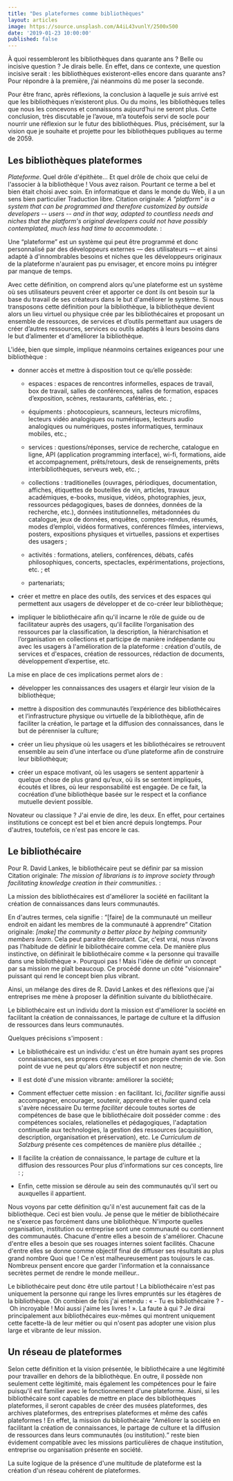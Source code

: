 ```yaml
---
title: "Des plateformes comme bibliothèques"
layout: articles
image: https://source.unsplash.com/A4iL43vunlY/2500x500
date: '2019-01-23 10:00:00'
published: false
---
```




À quoi ressembleront les bibliothèques dans quarante ans ? Belle ou incisive question ? Je dirais belle. En effet, dans ce contexte, une question incisive serait : les bibliothèques existeront-elles encore dans quarante ans? Pour répondre à la première, j’ai néanmoins dû me poser la seconde.

Pour être franc, après réflexions, la conclusion à laquelle je suis arrivé est que les bibliothèques n’existeront plus. Ou du moins, les bibliothèques telles que nous les concevons et connaissons aujourd’hui ne seront plus. Cette conclusion, très discutable je l’avoue, m’a toutefois servi de socle pour nourrir une réflexion sur le futur des bibliothèques. Plus, précisément, sur la vision que je souhaite et projette pour les bibliothèques publiques au terme de 2059.

## Les bibliothèques plateformes

*Plateforme*. Quel drôle d'épithète… Et quel drôle de choix que celui de l'associer à la bibliothèque ! Vous avez raison. Pourtant ce terme a bel et bien était choisi avec soin. En informatique et dans le monde du Web, il a un sens bien particulier <at-reference title="The three kinds of platforms you meet on the Internet" creator="Andreesen, Marc" date="2007" publisher="pmarca.com" language="en" isbn="9780262015097" url="https://pmarchive.com/three_kinds_of_platforms_you_meet_on_the_internet.html" itemType="blogArticle"></at-reference> <at-note>Traduction libre. Citation originale: <i>A "platform" is a system that can be programmed and therefore customized by outside developers -- users -- and in that way, adapted to countless needs and niches that the platform's original developers could not have possibly contemplated, much less had time to accommodate.</i></at-note> :

<at-blockquote>Une “plateforme” est un système qui peut être programmé et donc personnalisé par des développeurs externes — des utilisateurs — et ainsi adapté à d'innombrables besoins et niches que les développeurs originaux de la plateforme n'auraient pas pu envisager, et encore moins pu intégrer par manque de temps.</at-blockquote>

Avec cette définition, on comprend alors qu'une plateforme est un système où ses utilisateurs peuvent créer et apporter ce dont ils ont besoin sur la base du travail de ses créateurs dans le but d'améliorer le système. Si nous transposons cette définition pour la bibliothèque, la bibliothèque devient alors un lieu virtuel ou physique crée par les bibliothécaires et proposant un ensemble de ressources, de services et d’outils permettant aux usagers de créer d’autres ressources, services ou outils adaptés à leurs besoins dans le but d’alimenter et d'améliorer la bibliothèque.

L'idée, bien que simple, implique néanmoins certaines exigeances pour une bibliothèque :

- donner accès et mettre à disposition tout ce qu’elle possède:

  - espaces : espaces de rencontres informelles, espaces de travail, box de travail, salles de conférences, salles de formation, espaces d’exposition, scènes, restaurants, cafétérias, etc. ;

  - équipments : photocopieurs, scanneurs, lecteurs microfilms, lecteurs vidéo analogiques ou numériques, lecteurs audio analogiques ou numériques, postes informatiques, terminaux mobiles, etc.;

  - services : questions/réponses, service de recherche, catalogue en ligne, API (application programming interface), wi-fi, formations, aide et accompagnement, prêts/retours, desk de renseignements, prêts interbibliothèques, serveurs web, etc. ;

  - collections : traditionelles (ouvrages, périodiques, documentation, affiches, étiquettes de bouteilles de vin, articles, travaux académiques, e-books, musique, vidéos, photographies, jeux, ressources pédagogiques, bases de données, données de la recherche, etc.), données institutionnelles, métadonnées du catalogue, jeux de données, enquêtes, comptes-rendus, résumés, modes d’emploi, vidéos formatives, conférences filmées, interviews, posters, expositions physiques et virtuelles, passions et expertises des usagers ;

  - activités : formations, ateliers, conférences, débats, cafés philosophiques, concerts, spectacles, expérimentations, projections, etc. ; et

  - partenariats;

- créer et mettre en place des outils, des services et des espaces qui permettent aux usagers de développer et de co-créer leur bibliothèque;

- impliquer le bibliothécaire afin qu'il incarne le rôle de guide ou de facilitateur auprès des usagers, qu'il facilite l’organisation des ressources par la classification, la description, la hiérarchisation et l’organisation en collections et participe de manière indépendante ou avec les usagers à l'amélioration de la plateforme : création d'outils, de services et d'espaces, création de ressources, rédaction de documents, développement d’expertise, etc.

La mise en place de ces implications permet alors de :

- développer les connaissances des usagers et élargir leur vision de la bibliothèque;

- mettre à disposition des communautés l’expérience des bibliothécaires et l’infrastructure physique ou virtuelle de la bibliothèque, afin de faciliter la création, le partage et la diffusion des connaissances, dans le but de pérenniser la culture;

- créer un lieu physique où les usagers et les bibliothécaires se retrouvent ensemble au sein d’une interface ou d’une plateforme afin de construire leur bibliothèque;

- créer un espace motivant, où les usagers se sentent appartenir à quelque chose de plus grand qu’eux, où ils se sentent impliqués, écoutés et libres, où leur responsabilité est engagée. De ce fait, la cocréation d’une bibliothèque basée sur le respect et la confiance mutuelle devient possible.

Novateur ou classique ? J'ai envie de dire, les deux. En effet, pour certaines institutions ce concept est bel et bien ancré depuis longtemps. Pour d'autres, toutefois, ce n'est pas encore le cas.

## Le bibliothécaire

Pour R. David Lankes, le bibliothécaire peut se définir par sa mission <at-reference title="The Atlas of New Librarianship" creator="Lankes, R. David" date="2011" publisher="MIT Press" language="en" isbn="9780262015097" url="https://www.worldcat.org/oclc/641998875" itemType="book"></at-reference> <at-note>Citation originale: <i>The mission of librarians is to improve society through facilitating knowledge creation in their communities.</i></at-note> :

<at-blockquote>La mission des bibliothécaires est d'améliorer la société en facilitant la création de connaissances dans leurs communautés.</at-blockquote>

En d'autres termes, cela signifie : <q>[faire] de la communauté un meilleur endroit en aidant les membres de la communauté à apprendre</q> <at-reference language="en" title="A Manifesto for Global Librarianship" date="2018" publisher="R. David Lankes" url="https://davidlankes.org/a-manifesto-for-global-librarianship/#Script" itemType="newspaperArticle"></at-reference> <at-note>Citation originale: <i>[make] the community a better place by helping community members learn</i></at-note>. Cela peut paraître déroutant. Car, c'est vrai, nous n’avons pas l'habitude de définir le bibliothécaire comme cela. De manière plus instinctive, on définirait le bibliothécaire comme «&nbsp;la personne qui travaille dans une bibliothèque&nbsp;». Pourquoi pas ! Mais l'idée de définir un concept par sa mission me plaît beaucoup. Ce procédé donne un côté "visionnaire" puissant qui rend le concept bien plus vibrant.

Ainsi, un mélange des dires de R. David Lankes et des réflexions que j'ai entreprises me mène à proposer la définition suivante du bibliothécaire.

<at-block type="definition" heading="Bibliothécaire">Le bibliothécaire est un individu dont la mission est d'améliorer la société en facilitant la création de connaissances, le partage de culture et la diffusion de ressources dans leurs communautés.</at-block>

Quelques précisions s'imposent :

- Le bibliothécaire est un individu: c'est un être humain ayant ses propres connaissances, ses propres croyances et son propre chemin de vie. Son point de vue ne peut qu'alors être subjectif et non neutre;

- Il est doté d'une mission vibrante: améliorer la société;

- Comment effectuer cette mission : en facilitant. Ici, <i>faciliter</i> signifie aussi accompagner, encourager, soutenir, apprendre et huiler quand cela s'avère nécessaire <at-note>Du terme <i>faciliter</i> découle toutes sortes de compétences de base que le bibliothécaire doit posséder comme : des compétences sociales, relationelles et pédagogiques, l'adaptation continuelle aux technologies, la gestion des ressources (acquisition, description, organisation et préservation), etc. Le <i>Curriculum de Salzburg</i> présente ces compétences de manière plus détaillée <at-reference language="en" title="Participatory and Transformative Engagement in Libraries and Museums: Exploring and Expanding the Salzburg Curriculum" creator="R. David Lankes, Michael Stephens, Melissa Arjona" date="NaN" publisher="Journal of Education for Library and Information Science" volume="56" issn="0748-5786" doi="10.12783/issn.2328-2967/56/S1/7" itemType="journalArticle"></at-reference>.</at-note>;

- Il facilite la création de connaissance, le partage de culture et la diffusion des ressources <at-note>Pour plus d'informations sur ces concepts, lire : <i><a href="https://michael.ravedoni.com/articles/qu-est-ce-que-la-culture/"></a></i></at-note>;

- Enfin, cette mission se déroule au sein des communautés qu'il sert ou auxquelles il appartient.

Nous voyons par cette définition qu'il n'est aucunement fait cas de la bibliothèque. Ceci est bien voulu. Je pense que le métier de bibliothécaire ne s'exerce pas forcément dans une bibliothèque. N'importe quelles organisation, institution ou entreprise sont une communauté ou contiennent des communautés. Chacune d'entre elles a besoin de s'améliorer. Chacune d'entre elles a besoin que ses rouages internes soient facilités. Chacune d'entre elles se donne comme objectif final de diffuser ses résultats au plus grand nombre <at-note>Quoi que ! Ce n'est malheureusement pas toujours le cas. Nombreux pensent encore que garder l'information et la connaissance secrètes permet de rendre le monde meilleur.</at-note>.

Le bibliothécaire peut donc être utile partout ! La bibliothécaire n'est pas uniquement la personne qui range les livres empruntés sur les étagères de la bibliothèque. Oh combien de fois j'ai entendu : «&nbsp;-&nbsp;Tu es bibliothécaire ? -&nbsp;Oh incroyable ! Moi aussi j'aime les livres !&nbsp;». La faute à qui ? Je dirai principalement aux bibliothécaires eux-mêmes qui montrent uniquement cette facette-là de leur métier ou qui n'osent pas adopter une vision plus large et vibrante de leur mission.

## Un réseau de plateformes

Selon cette définition et la vision présentée, le bibliothécaire a une légitimité pour travailler en dehors de la bibliothèque. En outre, il possède non seulement cette légitimité, mais également les compétences pour le faire puisqu'il est familier avec le fonctionnement d'une plateforme. Aisni, si les bibliothécaire sont capables de mettre en place des bibliothèques plateformes, il seront capables de créer des musées plateformes, des archives plateformes, des entreprises plateformes et même des cafés plateformes ! En effet, la mission du bibliothécaire <at-note><q>Améliorer la société en facilitant la création de connaissances, le partage de culture et la diffusion de ressources dans leurs communautés (ou institution).</q></at-note> reste bien évidement compatible avec les missions particulières de chaque institution, entreprise ou organisation présente en société.

La suite logique de la présence d'une multitude de plateforme est la création d'un réseau cohérent de plateformes.
